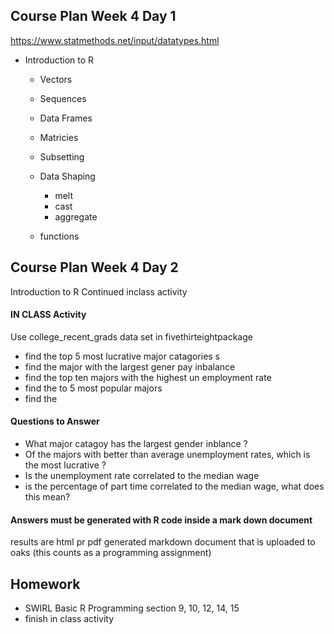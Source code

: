 ## Course Plan Week 4 Day 1
  https://www.statmethods.net/input/datatypes.html
  
  * Introduction to R
    + Vectors
    + Sequences
    + Data Frames
    + Matricies
    + Subsetting
    + Data Shaping
      * melt 
      * cast
      * aggregate
  
    + functions
  
  
## Course Plan Week 4 Day 2
Introduction to R Continued
  inclass activity
        
####  IN CLASS Activity
Use college_recent_grads data set in fivethirteightpackage
 + find the top 5 most lucrative major catagories s
 + find the major with the largest gener pay inbalance
 + find the top ten majors with the highest un employment rate
 + find the to 5 most popular majors
 + find the 

#### Questions to Answer 

 + What major catagoy has the largest gender inblance ?
 + Of the majors with better than average unemployment rates, which is the most lucrative ?
 + Is the unemployment rate correlated to the median wage
 + is the percentage of part time  correlated to the median wage, what does this mean?

#### Answers must be generated with R code inside a mark down document

results are html pr pdf generated markdown document that is uploaded to oaks
(this counts as a programming assignment)
  
  
  
  
## Homework
  + SWIRL Basic R Programming section 9, 10, 12, 14, 15
  + finish in class activity
  